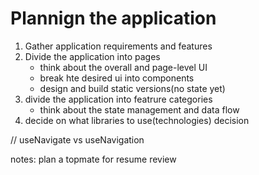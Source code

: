 # Plannign the application

1. Gather application requirements and features
2. Divide the application into pages
   - think about the overall and page-level UI
   - break hte desired ui into components
   - design and build static versions(no state yet)
3. divide the application into featrure categories
   - think about the state management and data flow
4. decide on what libraries to use(technologies) decision

// useNavigate vs useNavigation

notes:
plan a topmate for resume review
